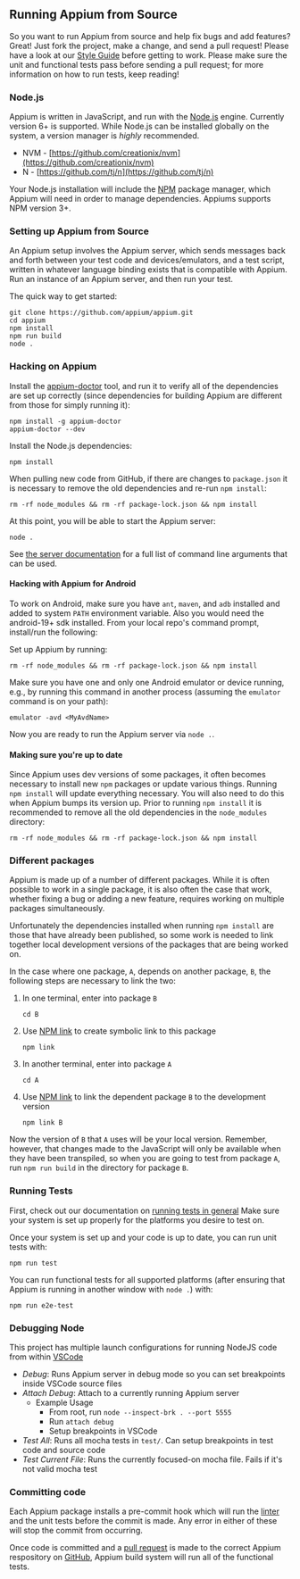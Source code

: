## Running Appium from Source

So you want to run Appium from source and help fix bugs and add features?
Great! Just fork the project, make a change, and send a pull request! Please
have a look at our [Style Guide](style-guide.md) before getting to work.
Please make sure the unit and functional tests pass before sending a pull
request; for more information on how to run tests, keep reading!

### Node.js

Appium is written in JavaScript, and run with the [Node.js](https://nodejs.org/) engine. Currently
version 6+ is supported. While Node.js can be installed globally on the system,
a version manager is _highly_ recommended.
* NVM - [https://github.com/creationix/nvm](https://github.com/creationix/nvm)
* N - [https://github.com/tj/n](https://github.com/tj/n)

Your Node.js installation will include the [NPM](https://www.npmjs.com/) package manager, which Appium
will need in order to manage dependencies. Appiums supports NPM version 3+.

### Setting up Appium from Source

An Appium setup involves the Appium server, which sends messages back and forth
between your test code and devices/emulators, and a test script, written in
whatever language binding exists that is compatible with Appium. Run an
instance of an Appium server, and then run your test.

The quick way to get started:

```
git clone https://github.com/appium/appium.git
cd appium
npm install
npm run build
node .
```

### Hacking on Appium

Install the [appium-doctor](https://github.com/appium/appium-doctor) tool, and run it to verify all of the
dependencies are set up correctly (since dependencies for building Appium
are different from those for simply running it):
```
npm install -g appium-doctor
appium-doctor --dev
```
Install the Node.js dependencies:
```
npm install
```

When pulling new code from GitHub, if there are changes to `package.json` it
is necessary to remove the old dependencies and re-run `npm install`:

```
rm -rf node_modules && rm -rf package-lock.json && npm install
```

At this point, you will be able to start the Appium server:

```
node .
```

See [the server documentation](/docs/en/writing-running-appium/server-args.md)
for a full list of command line arguments that can be used.

#### Hacking with Appium for Android

To work on Android, make sure you have `ant`, `maven`, and `adb` installed
and added to system `PATH` environment variable. Also you would need the
android-19+ sdk installed.
From your local repo's command prompt, install/run the following:

Set up Appium by running:

```
rm -rf node_modules && rm -rf package-lock.json && npm install
```

Make sure you have one and only one Android emulator or device running, e.g.,
by running this command in another process (assuming the `emulator` command is
on your path):

```
emulator -avd <MyAvdName>
```

Now you are ready to run the Appium server via `node .`.

#### Making sure you're up to date

Since Appium uses dev versions of some packages, it often becomes necessary to
install new `npm` packages or update various things. Running `npm install` will
update everything necessary. You will also need to do this when Appium bumps
its version up. Prior to running `npm install` it is recommended to remove
all the old dependencies in the `node_modules` directory:

```
rm -rf node_modules && rm -rf package-lock.json && npm install
```

### Different packages

Appium is made up of a number of different packages. While it is often possible
to work in a single package, it is also often the case that work, whether fixing
a bug or adding a new feature, requires working on multiple packages simultaneously.

Unfortunately the dependencies installed when running `npm install` are those that
have already been published, so some work is needed to link together local development
versions of the packages that are being worked on.

In the case where one package, `A`, depends on another package, `B`, the following steps
are necessary to link the two:
1. In one terminal, enter into package `B`
    ```
    cd B
    ```
2. Use [NPM link](https://docs.npmjs.com/cli/link) to create symbolic link to this package
    ```
    npm link
    ```
3. In another terminal, enter into package `A`
    ```
    cd A
    ```
4. Use [NPM link](https://docs.npmjs.com/cli/link) to link the dependent package `B` to the development version
    ```
    npm link B
    ```

Now the version of `B` that `A` uses will be your local version. Remember, however, that
changes made to the JavaScript will only be available when they have been transpiled, so
when you are going to test from package `A`, run `npm run build` in the directory for
package `B`.

### Running Tests

First, check out our documentation on [running tests in
general](/docs/en/writing-running-appium/running-tests.md) Make sure your
system is set up properly for the platforms you desire to test on.

Once your system is set up and your code is up to date, you can run unit tests
with:

```
npm run test
```

You can run functional tests for all supported platforms (after ensuring that
Appium is running in another window with `node .`) with:

```
npm run e2e-test
```

### Debugging Node

This project has multiple launch configurations for running NodeJS code from within [VSCode](https://code.visualstudio.com/)

* _Debug_: Runs Appium server in debug mode so you can set breakpoints inside VSCode source files
* _Attach Debug_: Attach to a currently running Appium server
  * Example Usage
    * From root, run `node --inspect-brk . --port 5555`
    * Run `attach debug`
    * Setup breakpoints in VSCode
* _Test All_: Runs all mocha tests in `test/`. Can setup breakpoints in test code and source code
* _Test Current File_: Runs the currently focused-on mocha file. Fails if it's not valid mocha test

### Committing code

Each Appium package installs a pre-commit hook which will run the [linter](https://eslint.org/) and
the unit tests before the commit is made. Any error in either of these will stop
the commit from occurring.

Once code is committed and a [pull request](https://help.github.com/articles/about-pull-requests/)
is made to the correct Appium respository on [GitHub](https://github.com/), Appium build system
will run all of the functional tests.
